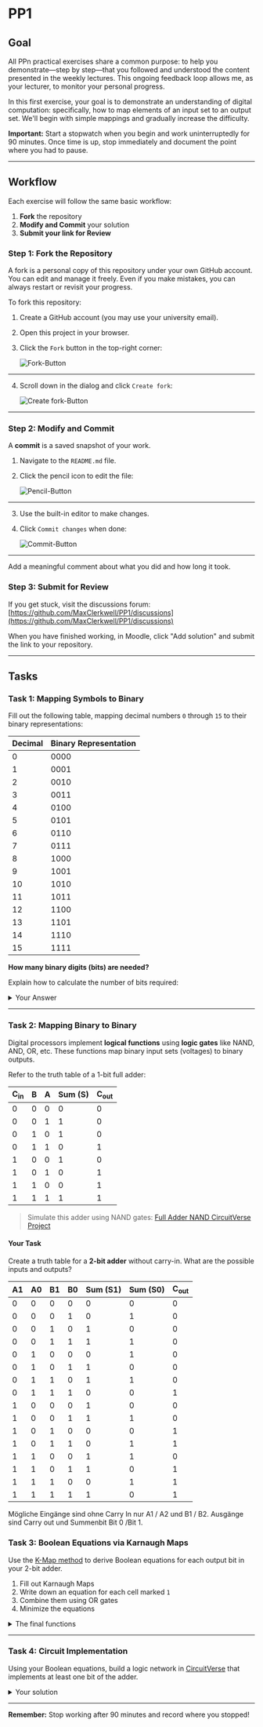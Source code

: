 # PP1

## Goal
All PPn practical exercises share a common purpose: to help you demonstrate—step by step—that you followed and understood the content presented in the weekly lectures. This ongoing feedback loop allows me, as your lecturer, to monitor your personal progress.

In this first exercise, your goal is to demonstrate an understanding of digital computation: specifically, how to map elements of an input set to an output set. We'll begin with simple mappings and gradually increase the difficulty.

**Important:** Start a stopwatch when you begin and work uninterruptedly for 90 minutes. Once time is up, stop immediately and document the point where you had to pause.

---

## Workflow
Each exercise will follow the same basic workflow:

1. **Fork** the repository
2. **Modify and Commit** your solution
3. **Submit your link for Review**

### Step 1: Fork the Repository
A fork is a personal copy of this repository under your own GitHub account. You can edit and manage it freely. Even if you make mistakes, you can always restart or revisit your progress.

To fork this repository:

1. Create a GitHub account (you may use your university email).
2. Open this project in your browser.
3. Click the `Fork` button in the top-right corner:

   ![Fork-Button](./assets/fork.png)

---

4. Scroll down in the dialog and click `Create fork`:

   ![Create fork-Button](./assets/create_fork.png)

---

### Step 2: Modify and Commit
A **commit** is a saved snapshot of your work.

1. Navigate to the `README.md` file.
2. Click the pencil icon to edit the file:

   ![Pencil-Button](./assets/pencil.png)

---

3. Use the built-in editor to make changes.
4. Click `Commit changes` when done:

   ![Commit-Button](./assets/commit_button.png)

---

Add a meaningful comment about what you did and how long it took.

### Step 3: Submit for Review
If you get stuck, visit the discussions forum:
[https://github.com/MaxClerkwell/PP1/discussions](https://github.com/MaxClerkwell/PP1/discussions)

When you have finished working, in Moodle, click "Add solution" and submit the link to your repository.

---

## Tasks

### Task 1: Mapping Symbols to Binary
Fill out the following table, mapping decimal numbers `0` through `15` to their binary representations:

| Decimal | Binary Representation |
|---------|------------------------|
| 0       | 0000                   |
| 1       | 0001                   |
| 2       | 0010                   |
| 3       | 0011                   |
| 4       | 0100                   |
| 5       | 0101                   |
| 6       | 0110                   |
| 7       | 0111                   |
| 8       | 1000                   |
| 9       | 1001                   |
| 10      | 1010                   |
| 11      | 1011                   |
| 12      | 1100                   |
| 13      | 1101                   |
| 14      | 1110                   |
| 15      | 1111                   |

**How many binary digits (bits) are needed?**

Explain how to calculate the number of bits required:
<details>
<summary>Your Answer</summary>
1. Stelle 2^0
2. Stelle 2^1
3.Stelle 2^2
4.Stelle 2^3
n.Stelle 2^n-1
</details>

---

### Task 2: Mapping Binary to Binary
Digital processors implement **logical functions** using **logic gates** like NAND, AND, OR, etc.
These functions map binary input sets (voltages) to binary outputs.

Refer to the truth table of a 1-bit full adder:

| C<sub>in</sub> | B | A | Sum (S) | C<sub>out</sub> |
|--------------|---|---|---------|-----------------|
| 0            | 0 | 0 | 0       | 0               |
| 0            | 0 | 1 | 1       | 0               |
| 0            | 1 | 0 | 1       | 0               |
| 0            | 1 | 1 | 0       | 1               |
| 1            | 0 | 0 | 1       | 0               |
| 1            | 0 | 1 | 0       | 1               |
| 1            | 1 | 0 | 0       | 1               |
| 1            | 1 | 1 | 1       | 1               |

> Simulate this adder using NAND gates:
[Full Adder NAND CircuitVerse Project](https://circuitverse.org/users/305021/projects/full-adder-nand-990621f6-993b-4676-a1b5-2a31aae451ce)

#### Your Task
Create a truth table for a **2-bit adder** without carry-in. What are the possible inputs and outputs?

| A1 | A0| B1 | B0 | Sum (S1) |Sum (S0)| C<sub>out</sub> |
|---|---|---|-------|------|--------|-------|
| 0 | 0 | 0 | 0     | 0    | 0      |   0   |
| 0 | 0 | 0 | 1     | 0    | 1      |   0   |
| 0 | 0 | 1 | 0     | 1    | 0      |   0   |
| 0 | 0 | 1 | 1     | 1    | 1      |   0   |
| 0 | 1 | 0 | 0     | 0    | 1      |   0   |
| 0 | 1 | 0 | 1     | 1    | 0      |   0   |
| 0 | 1 | 1 | 0     | 1    | 1      |   0   |
| 0 | 1 | 1 | 1     | 0    | 0      |   1   |
| 1 | 0 | 0 | 0     | 1    | 0      |   0   |
| 1 | 0 | 0 | 1     | 1    | 1      |   0   |
| 1 | 0 | 1 | 0     | 0    | 0      |   1   |
| 1 | 0 | 1 | 1     | 0    | 1      |   1   |
| 1 | 1 | 0 | 0     | 1    | 1      |   0   |
| 1 | 1 | 0 | 1     | 1    | 0      |   1   |
| 1 | 1 | 1 | 0     | 0    | 1      |   1   |
| 1 | 1 | 1 | 1     | 1    | 0      |   1   |

Mögliche Eingänge sind ohne Carry In nur A1 / A2 und B1 / B2. Ausgänge sind Carry out und Summenbit Bit 0 /Bit 1.

### Task 3: Boolean Equations via Karnaugh Maps
Use the [K-Map method](https://github.com/STEMgraph/4b957490-badf-4264-b9f2-1b5aa370f36e) to derive Boolean equations for each output bit in your 2-bit adder.

1. Fill out Karnaugh Maps
2. Write down an equation for each cell marked `1`
3. Combine them using OR gates
4. Minimize the equations

<details>
<summary>The final functions</summary>

Q<sub>0</sub> = A0 XOR B0

Q<sub>1</sub> = (A0 * B0)+ (not B1 * A1 * (B0+A0))+(B1* not A1 * not A0)

C<sub>out</sub> = (B1 * A1) + (A0 * B0 *(A1+B1))

Ende der Zeit. 

</details>

---

### Task 4: Circuit Implementation
Using your Boolean equations, build a logic network in [CircuitVerse](https://circuitverse.org) that implements at least one bit of the adder.

<details>
<summary>Your solution</summary>
A share link to your solution goes here: <a href=".................">Link!</a>
</details>

---

**Remember:** Stop working after 90 minutes and record where you stopped!

